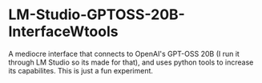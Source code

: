 # LM-Studio-GPTOSS-20B-InterfaceWtools
A mediocre interface that connects to OpenAI's GPT-OSS 20B (I run it through LM Studio so its made for that), and uses python tools to increase its capabilites. This is just a fun experiment.

